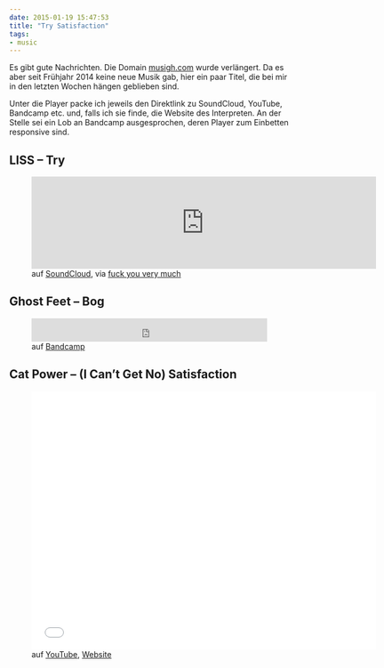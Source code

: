 ```yaml
---
date: 2015-01-19 15:47:53
title: "Try Satisfaction"
tags:
- music
---
```

Es gibt gute Nachrichten. Die Domain <a href="http://musigh.com">musigh.com</a> wurde verlängert. Da es aber seit Frühjahr 2014 keine neue Musik gab, hier ein paar Titel, die bei mir in den letzten Wochen hängen geblieben sind.

Unter die Player packe ich jeweils den Direktlink zu SoundCloud, YouTube, Bandcamp etc. und, falls ich sie finde, die Website des Interpreten. An der Stelle sei ein Lob an Bandcamp ausgesprochen, deren Player zum Einbetten responsive sind.

## LISS – Try

<figure>
    <div class="iframe-wrapper  iframe-wrapper__soundcloud">
        <iframe width="620" height="166" scrolling="no" frameborder="no" src="https://w.soundcloud.com/player/?url=https%3A//api.soundcloud.com/tracks/178633491&amp;color={{ site.ui_color }}&amp;auto_play=false&amp;hide_related=false&amp;show_comments=true&amp;show_user=true&amp;show_reposts=false"></iframe>
    </div>
    <figcaption>auf <a href="https://soundcloud.com/liss2014/try/">SoundCloud</a>, via <a href="http://fuckyouverymuch.dk/post/106547379190/we-listen-to-liss">fuck you very much</a></figcaption>
</figure>

## Ghost Feet – Bog

<figure>
    <iframe style="border: 0; width: 100%; height: 42px;" src="https://bandcamp.com/EmbeddedPlayer/album=2367195171/size=small/bgcol=ffffff/linkcol={{ site.ui_color }}/track=2183804182/transparent=true/" seamless></iframe>
    <figcaption>auf <a href="https://droppinggems.bandcamp.com/track/bog">Bandcamp</a></figcaption>
</figure>

## Cat Power – (I Can’t Get No) Satisfaction

<figure>
    <div class="iframe-wrapper  iframe-wrapper__video">
        <iframe width="620" height="465" src="//www.youtube-nocookie.com/embed/W97TF9PCKWg?rel=0" frameborder="0" allowfullscreen></iframe>
    </div>
    <figcaption>auf <a href="https://www.youtube.com/watch?v=W97TF9PCKWg">YouTube</a>, <a href="http://www.catpowermusic.com/">Website</a></figcaption>
</figure>
